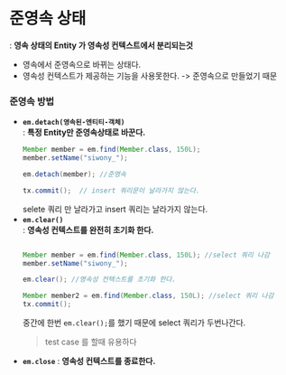 # 준영속 상태 
: **영속 상태의 Entity 가 영속성 컨텍스트에서 분리되는것**
- 영속에서 준영속으로 바뀌는 상태다.
- 영속성 컨텍스트가 제공하는 기능을 사용못한다. -> 준영속으로 만들었기 때문

### 준영속 방법
- **`em.detach(영속된-엔티티-객체)`**  
  : **특정 Entity만 준영속상태로 바꾼다.**
  ```java
  Member member = em.find(Member.class, 150L); 
  member.setName("siwony_");  

  em.detach(member); //준영속

  tx.commit();  // insert 쿼리문이 날라가지 않는다.
  ```
  selete 쿼리 만 날라가고 insert 쿼리는 날라가지 않는다.
- **`em.clear()`**  
  : **영속성 컨텍스트를 완전히 초기화 한다.**
  ```java

  Member member = em.find(Member.class, 150L); //select 쿼리 나감
  member.setName("siwony_");  

  em.clear(); //영속성 컨텍스트를 초기화 한다.

  Member member2 = em.find(Member.class, 150L); //select 쿼리 나감
  tx.commit(); 
  ```
  중간에 한번 `em.clear();`를 했기 때문에 select 쿼리가 두번나간다.
  > test case 를 할때 유용하다
- **`em.close`**
  : **영속성 컨텍스트를 종료한다.**